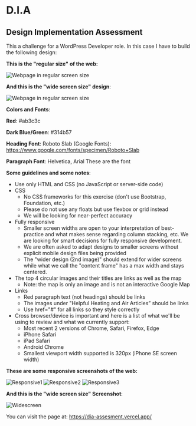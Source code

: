 # D.I.A

## Design Implementation Assessment

This a challenge for a WordPress Developer role. In this case I have to build the following design:


**This is the "regular size" of the web:**

![Webpage in regular screen size](./images/Assessment.jpg)

**And this is the "wide screen size" design**:

![Webpage in regular screen size](./images/Assessment-wider.jpg)


**Colors and Fonts**:

**Red**: #ab3c3c

**Dark Blue/Green**: #314b57

**Heading Font**: Roboto Slab (Google Fonts): https://www.google.com/fonts/specimen/Roboto+Slab

**Paragraph Font**: Helvetica, Arial These are the font



**Some guidelines and some notes**:

* Use only HTML and CSS (no JavaScript or server-side code)
* CSS
  * No CSS frameworks for this exercise (don't use Bootstrap, Foundation, etc.)
  * Please do not use any floats but use flexbox or grid instead
  * We will be looking for near-perfect accuracy
* Fully responsive
  * Smaller screen widths are open to your interpretation of best-practice and what makes sense regarding column stacking, etc. We are looking for smart decisions for fully responsive development.
  * We are often asked to adapt designs to smaller screens without explicit mobile design files being provided
  * The "wider design (2nd image)" should extend for wider screens while what we call the "content frame" has a max width and stays centered.
* The top 4 circular images and their titles are links as well as the map
  * Note: the map is only an image and is not an interactive Google Map
* Links
  * Red paragraph text (not headings) should be links
  * The images under "Helpful Heating and Air Articles” should be links
  * Use href="#" for all links so they style correctly
* Cross browser/device is important and here is a list of what we'll be using to review and what we currently support:
  * Most recent 2 versions of Chrome, Safari, Firefox, Edge
  * iPhone Safari
  * iPad Safari
  * Android Chrome
  * Smallest viewport width supported is 320px (iPhone SE screen width)


**These are some responsive screenshots of the web:**

![Responsive1](./images/responsive1.png)
![Responsive2](./images/Responsive2.png)
![Responsive3](./images/Responsive3.png)

**And this is the "wide screen size" Screenshot**:

![Widescreen](./images/WideScreen.png)


You can visit the page at: https://dia-assesment.vercel.app/


